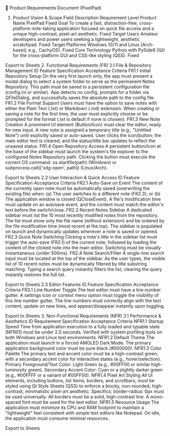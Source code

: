 📝 Product Requirements Document (PixelPad)

1. Product Vision & Scope
   Field Description Requirement Level
   Product Name PixelPad Fixed
   Goal To create a fast, distraction-free, cross-platform note-taking application focused on quick file access and a unique high-contrast, pixel-art aesthetic. Fixed
   Target Users Amateur developers and power users seeking a lightweight, aesthetic scratchpad. Fixed
   Target Platforms Windows 10/11 and Linux (Arch-based, e.g., CachyOS). Fixed
   Core Technology Python with PySide6 (Qt) for the cross-platform GUI and CSS-like styling (QSS). Fixed

Export to Sheets 2. Functional Requirements (FR)
2.1 File & Repository Management
ID Feature Specification Acceptance Criteria
FR1.1 Initial Repository Setup On the very first launch only, the app must present a modal dialog to select a system folder to serve as the permanent Notes Repository. This path must be saved to a persistent configuration file (config.ini or similar). App detects no config, prompts for a folder via QFileDialog, and successfully saves the absolute path to the config file.
FR1.2 File Format Support Users must have the option to save notes with either the Plain Text (.txt) or Markdown (.md) extension. When creating or saving a note for the first time, the user must explicitly choose or be prompted for the format (.txt is default if none is chosen).
FR1.3 New Note Creation A prominent UI element (Button/Icon) must clear the editor, ready for new input. A new note is assigned a temporary title (e.g., "Untitled Note") until explicitly saved or auto-saved. User clicks the icon/button; the main editor text is cleared; and the status/title bar updates to reflect the unsaved status.
FR1.4 Open Repository Access A persistent button/icon at the base of the sidebar must launch the system's file explorer to the configured Notes Repository path. Clicking the button must execute the correct OS command: os.startfile(path) (Windows) or subprocess.call(['xdg-open', path]) (Linux/Arch).

Export to Sheets
2.2 User Interaction & Quick Access
ID Feature Specification Acceptance Criteria
FR2.1 Auto-Save on Event The content of the currently open note must be automatically saved (overwriting the existing file) when: (a) The user switches to a different note (FR2.3), or (b) The application window is closed (QCloseEvent). A file's modification time must update on an autosave event, and the content must match the editor's text before the switch/close.
FR2.2 Recent Notes Sidebar A dedicated sidebar must list the 10 most recently modified notes from the repository. The list must show only the file name (without extension) and be ordered by the file modification time (most recent at the top). The sidebar is populated on launch and dynamically updates whenever a note is saved or opened.
FR2.3 Quick Note Switching Clicking a note's title in the sidebar list must trigger the auto-save (FR2.1) of the current note, followed by loading the content of the clicked note into the main editor. Switching must be visually instantaneous (under 500ms).
FR2.4 Note Search/Filter A single-line search input must be located at the top of the sidebar. As the user types, the visible list of 10 recent notes must be dynamically filtered by title substring matching. Typing a search query instantly filters the list; clearing the query instantly restores the full list.

Export to Sheets
2.3 Editor Features
ID Feature Specification Acceptance Criteria
FR3.1 Line Number Toggle The text editor must have a line number gutter. A settings icon or context menu option must toggle the visibility of this line number gutter. The line numbers must correctly align with the text content, update on new lines, and appear/disappear instantly upon toggling.

Export to Sheets 3. Non-Functional Requirements (NFR)
3.1 Performance & Aesthetics
ID Requirement Specification Acceptance Criteria
NFR1.1 Startup Speed Time from application execution to a fully loaded and typable state (NFR01) must be under 2.0 seconds. Verified with system profiling tools on both Windows and Linux test environments.
NFR1.2 Default Theme The application must launch in a forced AMOLED Dark Mode. The primary application background color must be pure black (#000000).
NFR1.3 Color Palette The primary text and accent color must be a high-contrast green, with a secondary accent color for interactive states (e.g., hover/selection). Primary Foreground/Text Color: Light Green (e.g., #00FF00 or similar high-luminosity green). Secondary Accent Color: Cyan or a slightly darker green (e.g., #00FFFF or a variant of #00FF00).
NFR1.4 Pixel Art Styling All UI elements, including buttons, list items, borders, and scrollbars, must be styled using Qt Style Sheets (QSS) to enforce a blocky, non-rounded, high-contrast, minimalistic pixel-art aesthetic. Specifics: border-radius: 0px must be used universally. All borders must be a solid, high-contrast line. A mono-spaced font must be used for the text editor.
NFR1.5 Resource Usage The application must minimize its CPU and RAM footprint to maintain a "lightweight" feel consistent with simple text editors like Notepad. On idle, the application must consume minimal resources.

Export to Sheets

